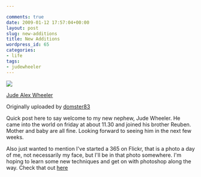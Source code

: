 ```yaml
---

comments: true
date: 2009-01-12 17:57:04+00:00
layout: post
slug: new-additions
title: New Additions
wordpress_id: 65
categories:
- life
tags:
- judewheeler
---
```


[![](http://farm4.static.flickr.com/3366/3192007486_3b4c0dace6_m.jpg)](http://www.flickr.com/photos/domster83/3192007486/)

[Jude Alex Wheeler](http://www.flickr.com/photos/domster83/3192007486/)




Originally uploaded by [domster83](http://www.flickr.com/people/domster83/)





Quick post here to say welcome to my new nephew, Jude Wheeler. He came into the world on friday at about 11.30 and joined his brother Reuben. Mother and baby are all fine. Looking forward to seeing him in the next few weeks.




Also just wanted to mention I've started a 365 on Flickr, that is a photo a day of me, not necessarily my face, but I'll be in that photo somewhere. I'm hoping to learn some new techniques and get on with photoshop along the way. Check that out [here](http://www.flickr.com/photos/domster83/sets/72157612073076834/)
